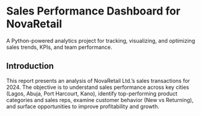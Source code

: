 # Sales Performance Dashboard for NovaRetail
A Python-powered analytics project for tracking, visualizing, and optimizing sales trends, KPIs, and team performance.

## Introduction 
This report presents an analysis of NovaRetail Ltd.’s sales transactions for 2024. The objective is to understand sales performance across key cities (Lagos, Abuja, Port Harcourt, Kano), identify top-performing product categories and sales reps, examine customer behavior (New vs Returning), and surface opportunities to improve profitability and growth. 
